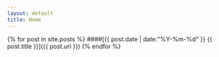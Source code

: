 ```yaml
---
layout: default
title: Home
---
```


{% for post in site.posts %}
####[<span class="title-time">{{ post.date | date:"%Y-%m-%d" }}</span> {{ post.title }}]({{ post.url }})
{% endfor %}
